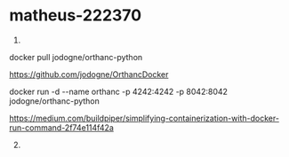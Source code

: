 # matheus-222370

1)

docker pull jodogne/orthanc-python

https://github.com/jodogne/OrthancDocker

docker run -d --name orthanc -p 4242:4242 -p 8042:8042 jodogne/orthanc-python

https://medium.com/buildpiper/simplifying-containerization-with-docker-run-command-2f74e114f42a

2)

